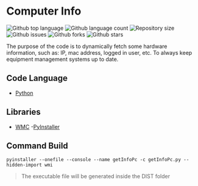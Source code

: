 
  # Computer Info 

<p>
  <img alt="Github top language" src="https://img.shields.io/github/languages/top/LucasCDutra/Computer-Info?color=56BEB8">
  <img alt="Github language count" src="https://img.shields.io/github/languages/count/LucasCDutra/Computer-Info?color=56BEB8">
  <img alt="Repository size" src="https://img.shields.io/github/repo-size/LucasCDutra/Computer-Info?color=56BEB8">
   <img alt="Github issues" src="https://img.shields.io/github/issues/LucasCDutra/Computer-Info?color=56BEB8">
   <img alt="Github forks" src="https://img.shields.io/github/forks/LucasCDutra/Computer-Info?color=56BEB8"> 
   <img alt="Github stars" src="https://img.shields.io/github/stars/LucasCDutra/Computer-Info?color=56BEB8">
</p>

The purpose of the code is to dynamically fetch some hardware information, such as: IP, mac address, logged in user, etc.
To always keep equipment management systems up to date.

 ## Code Language ##
 - [Python](https://www.python.org) 

  ## Libraries ##
 - [WMC](https://pypi.org/project/WMI/)
 -[PyInstaller](https://pyinstaller.org/en/stable/)

## Command Build ##
```
pyinstaller --onefile --console --name getInfoPc -c getInfoPc.py --hidden-import wmi
```
> The executable file will be generated inside the DIST folder
